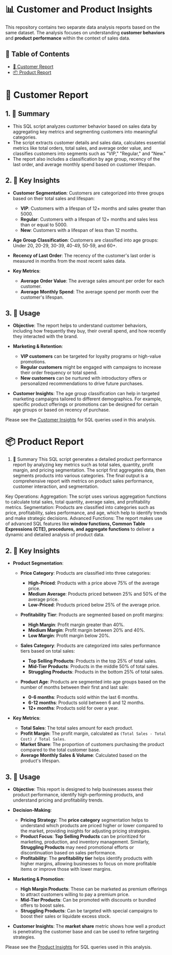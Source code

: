 # 📊 Customer and Product Insights

This repository contains two separate data analysis reports based on the same dataset. The analysis focuses on understanding **customer behaviors** and **product performance** within the context of sales data.

## 📑 Table of Contents

- [👥 Customer Report](./CUSTOMERS%20REPORT/)
- [📦 Product Report](./PRODUCTS%20REPORT/)

# 👥 Customer Report

## 1. 📝 Summary

- This SQL script analyzes customer behavior based on sales data by aggregating key metrics and segmenting customers into meaningful categories.
- The script extracts customer details and sales data, calculates essential metrics like total orders, total sales, and average order value, and classifies customers into segments such as "VIP," "Regular," and "New."
- The report also includes a classification by age group, recency of the last order, and average monthly spend based on customer lifespan.

## 2. 🔑 Key Insights

- **Customer Segmentation**: Customers are categorized into three groups based on their total sales and lifespan:
  - **VIP**: Customers with a lifespan of 12+ months and sales greater than 5000.
  - **Regular**: Customers with a lifespan of 12+ months and sales less than or equal to 5000.
  - **New**: Customers with a lifespan of less than 12 months.
  
- **Age Group Classification**: Customers are classified into age groups: Under 20, 20-29, 30-39, 40-49, 50-59, and 60+.
  
- **Recency of Last Order**: The recency of the customer's last order is measured in months from the most recent sales data.
  
- **Key Metrics**:
  - **Average Order Value**: The average sales amount per order for each customer.
  - **Average Monthly Spend**: The average spend per month over the customer's lifespan.

## 3. 🎯 Usage

- **Objective**: The report helps to understand customer behaviors, including how frequently they buy, their overall spend, and how recently they interacted with the brand.
  
- **Marketing & Retention**: 
  - **VIP customers** can be targeted for loyalty programs or high-value promotions.
  - **Regular customers** might be engaged with campaigns to increase their order frequency or total spend.
  - **New customers** can be nurtured with introductory offers or personalized recommendations to drive future purchases.
  
- **Customer Insights**: The age group classification can help in targeted marketing campaigns tailored to different demographics. For example, specific product offerings or promotions can be designed for certain age groups or based on recency of purchase.

Please see the [Customer Insights](./CUSTOMERS%20REPORT/Customer%20Insights.sql) for SQL queries used in this analysis.

# 📦 Product Report

1. 📝 Summary
This SQL script generates a detailed product performance report by analyzing key metrics such as total sales, quantity, profit margin, and pricing segmentation. The script first aggregates data, then segments products into various categories. The final output is a comprehensive report with metrics on product sales performance, customer interaction, and segmentation.

Key Operations:
Aggregation: The script uses various aggregation functions to calculate total sales, total quantity, average sales, and profitability metrics.
Segmentation: Products are classified into categories such as price, profitability, sales performance, and age, which help to identify trends and make strategic decisions.
Advanced Functions: The report makes use of advanced SQL features like **window functions, Common Table Expressions (CTE), procedures, and aggregate functions** to deliver a dynamic and detailed analysis of product data.

## 2. 🔑 Key Insights

- **Product Segmentation**:
  - **Price Category**: Products are classified into three categories:
    - **High-Priced**: Products with a price above 75% of the average price.
    - **Medium Average**: Products priced between 25% and 50% of the average price.
    - **Low-Priced**: Products priced below 25% of the average price.
  
  - **Profitability Tier**: Products are segmented based on profit margins:
    - **High Margin**: Profit margin greater than 40%.
    - **Medium Margin**: Profit margin between 20% and 40%.
    - **Low Margin**: Profit margin below 20%.
  
  - **Sales Category**: Products are categorized into sales performance tiers based on total sales:
    - **Top Selling Products**: Products in the top 25% of total sales.
    - **Mid-Tier Products**: Products in the middle 50% of total sales.
    - **Struggling Products**: Products in the bottom 25% of total sales.
  
  - **Product Age**: Products are segmented into age groups based on the number of months between their first and last sale:
    - **0-6 months**: Products sold within the last 6 months.
    - **6-12 months**: Products sold between 6 and 12 months.
    - **12+ months**: Products sold for over a year.

- **Key Metrics**:
  - **Total Sales**: The total sales amount for each product.
  - **Profit Margin**: The profit margin, calculated as `(Total Sales - Total Cost) / Total Sales`.
  - **Market Share**: The proportion of customers purchasing the product compared to the total customer base.
  - **Average Monthly Sales & Volume**: Calculated based on the product's lifespan.

## 3. 🎯 Usage

- **Objective**: This report is designed to help businesses assess their product performance, identify high-performing products, and understand pricing and profitability trends.
  
- **Decision-Making**:
  - **Pricing Strategy**: The **price category** segmentation helps to understand which products are priced higher or lower compared to the market, providing insights for adjusting pricing strategies.
  - **Product Focus**: **Top Selling Products** can be prioritized for marketing, production, and inventory management. Similarly, **Struggling Products** may need promotional efforts or discontinuation based on sales performance.
  - **Profitability**: The **profitability tier** helps identify products with higher margins, allowing businesses to focus on more profitable items or improve those with lower margins.
  
- **Marketing & Promotion**:
  - **High Margin Products**: These can be marketed as premium offerings to attract customers willing to pay a premium price.
  - **Mid-Tier Products**: Can be promoted with discounts or bundled offers to boost sales.
  - **Struggling Products**: Can be targeted with special campaigns to boost their sales or liquidate excess stock.

- **Customer Insights**: The **market share** metric shows how well a product is penetrating the customer base and can be used to refine targeting strategies.

Please see the [Product Insights](./PRODUCTS%20REPORT/Product%20Insights.sql) for SQL queries used in this analysis.
